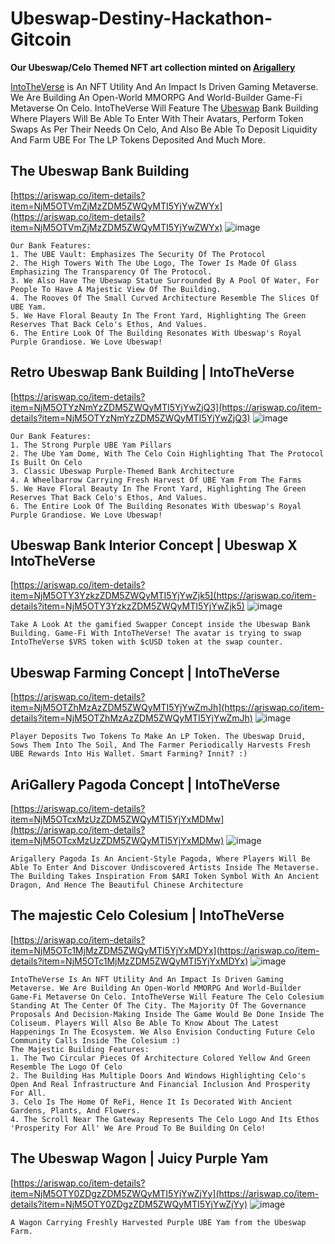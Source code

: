 # Ubeswap-Destiny-Hackathon-Gitcoin
<b>Our Ubeswap/Celo Themed NFT art collection minted on [Arigallery](https://twitter.com/ariexchange)</b>

[IntoTheVerse](https://twitter.com/IntoTheVerse_) is An NFT Utility And An Impact Is Driven Gaming Metaverse. We Are Building An Open-World MMORPG And World-Builder Game-Fi Metaverse On Celo. IntoTheVerse Will Feature The [Ubeswap](https://twitter.com/ubeswap) Bank Building Where Players Will Be Able To Enter With Their Avatars, Perform Token Swaps As Per Their Needs On Celo, And Also Be Able To Deposit Liquidity And Farm UBE For The LP Tokens Deposited And Much More. 

## The Ubeswap Bank Building
[https://ariswap.co/item-details?item=NjM5OTVmZjMzZDM5ZWQyMTI5YjYwZWYx](https://ariswap.co/item-details?item=NjM5OTVmZjMzZDM5ZWQyMTI5YjYwZWYx)
![image](https://user-images.githubusercontent.com/43913734/207522156-1bf846fb-7b11-4e6b-9b87-772f9f6edf81.png)

```
Our Bank Features: 
1. The UBE Vault: Emphasizes The Security Of The Protocol 
2. The High Towers With The Ube Logo, The Tower Is Made Of Glass Emphasizing The Transparency Of The Protocol. 
3. We Also Have The Ubeswap Statue Surrounded By A Pool Of Water, For People To Have A Majestic View Of The Building. 
4. The Rooves Of The Small Curved Architecture Resemble The Slices Of UBE Yam. 
5. We Have Floral Beauty In The Front Yard, Highlighting The Green Reserves That Back Celo's Ethos, And Values. 
6. The Entire Look Of The Building Resonates With Ubeswap's Royal Purple Grandiose. We Love Ubeswap!
```

## Retro Ubeswap Bank Building | IntoTheVerse
[https://ariswap.co/item-details?item=NjM5OTYzNmYzZDM5ZWQyMTI5YjYwZjQ3](https://ariswap.co/item-details?item=NjM5OTYzNmYzZDM5ZWQyMTI5YjYwZjQ3)
![image](https://user-images.githubusercontent.com/43913734/207522388-7e87b2f4-0cc2-488f-8d2d-fc10d97027c3.png)

```
Our Bank Features: 
1. The Strong Purple UBE Yam Pillars 
2. The Ube Yam Dome, With The Celo Coin Highlighting That The Protocol Is Built On Celo 
3. Classic Ubeswap Purple-Themed Bank Architecture 
4. A Wheelbarrow Carrying Fresh Harvest Of UBE Yam From The Farms 
5. We Have Floral Beauty In The Front Yard, Highlighting The Green Reserves That Back Celo's Ethos, And Values. 
6. The Entire Look Of The Building Resonates With Ubeswap's Royal Purple Grandiose. We Love Ubeswap!
```

## Ubeswap Bank Interior Concept | Ubeswap X IntoTheVerse
[https://ariswap.co/item-details?item=NjM5OTY3YzkzZDM5ZWQyMTI5YjYwZjk5](https://ariswap.co/item-details?item=NjM5OTY3YzkzZDM5ZWQyMTI5YjYwZjk5)
![image](https://user-images.githubusercontent.com/43913734/207524040-f1f5f5d4-04f4-4663-9a7c-8f790492ee66.png)

```
Take A Look At the gamified Swapper Concept inside the Ubeswap Bank Building. Game-Fi With IntoTheVerse! The avatar is trying to swap IntoTheVerse $VRS token with $cUSD token at the swap counter.
```

## Ubeswap Farming Concept | IntoTheVerse
[https://ariswap.co/item-details?item=NjM5OTZhMzAzZDM5ZWQyMTI5YjYwZmJh](https://ariswap.co/item-details?item=NjM5OTZhMzAzZDM5ZWQyMTI5YjYwZmJh)
![image](https://user-images.githubusercontent.com/43913734/207524384-ff9c7769-9180-4108-90e4-684bf979bdb6.png)

```
Player Deposits Two Tokens To Make An LP Token. The Ubeswap Druid, Sows Them Into The Soil, And The Farmer Periodically Harvests Fresh UBE Rewards Into His Wallet. Smart Farming? Innit? :)
```

## AriGallery Pagoda Concept | IntoTheVerse
[https://ariswap.co/item-details?item=NjM5OTcxMzUzZDM5ZWQyMTI5YjYxMDMw](https://ariswap.co/item-details?item=NjM5OTcxMzUzZDM5ZWQyMTI5YjYxMDMw)
![image](https://user-images.githubusercontent.com/43913734/207525629-e69d2a5b-3b04-4e5c-b82c-0786ce49494c.png)

```
Arigallery Pagoda Is An Ancient-Style Pagoda, Where Players Will Be Able To Enter And Discover Undiscovered Artists Inside The Metaverse. The Building Takes Inspiration From $ARI Token Symbol With An Ancient Dragon, And Hence The Beautiful Chinese Architecture
```
## The majestic Celo Colesium | IntoTheVerse
[https://ariswap.co/item-details?item=NjM5OTc1MjMzZDM5ZWQyMTI5YjYxMDYx](https://ariswap.co/item-details?item=NjM5OTc1MjMzZDM5ZWQyMTI5YjYxMDYx)
![image](https://user-images.githubusercontent.com/43913734/207528374-1a53a4d0-5f35-42a9-a4d7-0cd200aa4ff6.png)

```
IntoTheVerse Is An NFT Utility And An Impact Is Driven Gaming Metaverse. We Are Building An Open-World MMORPG And World-Builder Game-Fi Metaverse On Celo. IntoTheVerse Will Feature The Celo Colesium Standing At The Center Of The City. The Majority Of The Governance Proposals And Decision-Making Inside The Game Would Be Done Inside The Coliseum. Players Will Also Be Able To Know About The Latest Happenings In The Ecosystem. We Also Envision Conducting Future Celo Community Calls Inside The Colesium :) 
The Majestic Building Features: 
1. The Two Circular Pieces Of Architecture Colored Yellow And Green Resemble The Logo Of Celo 
2. The Building Has Multiple Doors And Windows Highlighting Celo's Open And Real Infrastructure And Financial Inclusion And Prosperity For All. 
3. Celo Is The Home Of ReFi, Hence It Is Decorated With Ancient Gardens, Plants, And Flowers. 
4. The Scroll Near The Gateway Represents The Celo Logo And Its Ethos 'Prosperity For All' We Are Proud To Be Building On Celo!
```

## The Ubeswap Wagon | Juicy Purple Yam
[https://ariswap.co/item-details?item=NjM5OTY0ZDgzZDM5ZWQyMTI5YjYwZjYy](https://ariswap.co/item-details?item=NjM5OTY0ZDgzZDM5ZWQyMTI5YjYwZjYy)
![image](https://user-images.githubusercontent.com/43913734/207523834-3c8aab0d-154d-432c-8e85-8f68e6d12267.png)

```
A Wagon Carrying Freshly Harvested Purple UBE Yam from the Ubeswap Farm.
```
